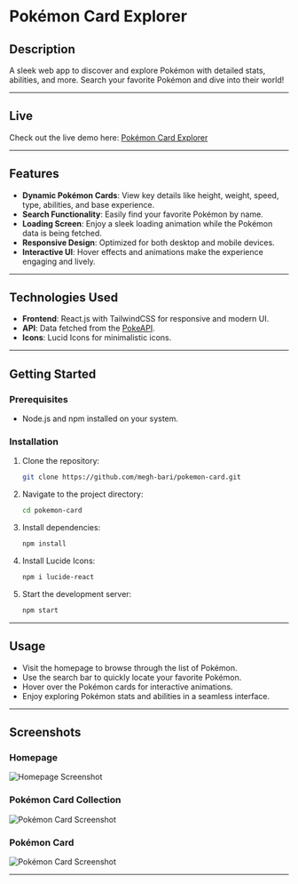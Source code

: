 # Pokémon Card Explorer

## Description

A sleek web app to discover and explore Pokémon with detailed stats, abilities, and more. Search your favorite Pokémon and dive into their world!

---

## Live

Check out the live demo here: [Pokémon Card Explorer](https://pokemon-card.vercel.app)

---

## Features

- **Dynamic Pokémon Cards**: View key details like height, weight, speed, type, abilities, and base experience.
- **Search Functionality**: Easily find your favorite Pokémon by name.
- **Loading Screen**: Enjoy a sleek loading animation while the Pokémon data is being fetched.
- **Responsive Design**: Optimized for both desktop and mobile devices.
- **Interactive UI**: Hover effects and animations make the experience engaging and lively.

---

## Technologies Used

- **Frontend**: React.js with TailwindCSS for responsive and modern UI.
- **API**: Data fetched from the [PokeAPI](https://pokeapi.co/).
- **Icons**: Lucid Icons for minimalistic icons.

---

## Getting Started

### Prerequisites

- Node.js and npm installed on your system.

### Installation

1. Clone the repository:
   ```bash
   git clone https://github.com/megh-bari/pokemon-card.git
   ```
2. Navigate to the project directory:
   ```bash
   cd pokemon-card
   ```
3. Install dependencies:
   ```bash
   npm install
   ```
4. Install Lucide Icons:
   ```bash
   npm i lucide-react
   ```
5. Start the development server:
   ```bash
   npm start
   ```

---

## Usage

- Visit the homepage to browse through the list of Pokémon.
- Use the search bar to quickly locate your favorite Pokémon.
- Hover over the Pokémon cards for interactive animations.
- Enjoy exploring Pokémon stats and abilities in a seamless interface.

---

## Screenshots

### Homepage

![Homepage Screenshot](./src/assets/screenshots/pokemon-one.png)

### Pokémon Card Collection

![Pokémon Card Screenshot](./src/assets/screenshots/pokemon-two.png)

### Pokémon Card

![Pokémon Card Screenshot](./src/assets/screenshots/pokemon-three.png)

---
